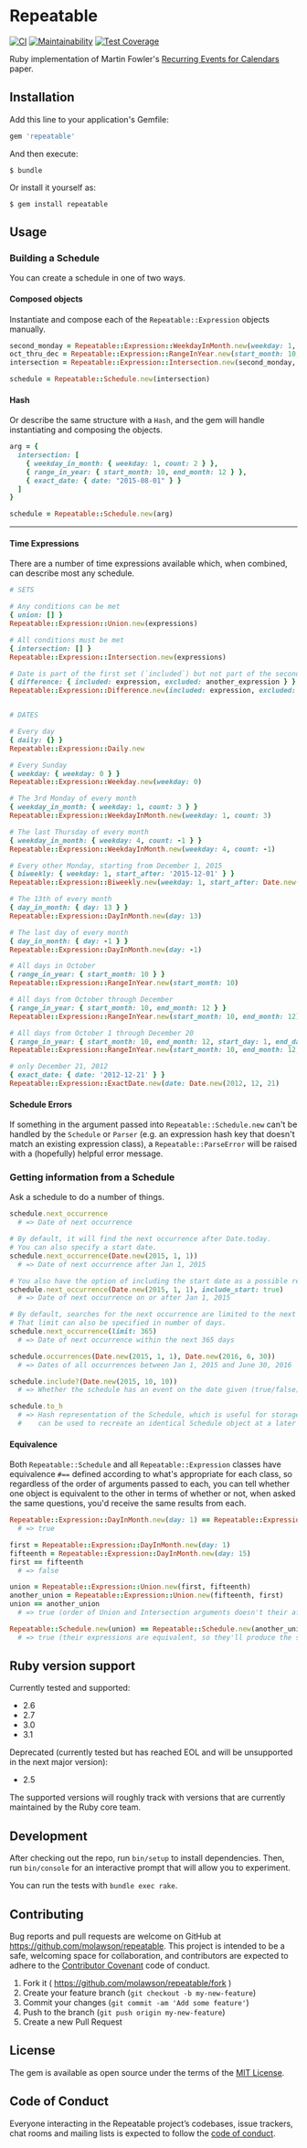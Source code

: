 # Repeatable

[![CI](https://github.com/molawson/repeatable/actions/workflows/ci.yml/badge.svg)](https://github.com/molawson/repeatable/actions/workflows/ci.yml)
[![Maintainability](https://api.codeclimate.com/v1/badges/73707efd5eeffd364c0d/maintainability)](https://codeclimate.com/github/molawson/repeatable/maintainability)
[![Test Coverage](https://api.codeclimate.com/v1/badges/73707efd5eeffd364c0d/test_coverage)](https://codeclimate.com/github/molawson/repeatable/test_coverage)

Ruby implementation of Martin Fowler's [Recurring Events for Calendars](http://martinfowler.com/apsupp/recurring.pdf) paper.

## Installation

Add this line to your application's Gemfile:

```ruby
gem 'repeatable'
```

And then execute:

    $ bundle

Or install it yourself as:

    $ gem install repeatable

## Usage

### Building a Schedule

You can create a schedule in one of two ways.

#### Composed objects

Instantiate and compose each of the `Repeatable::Expression` objects manually.

```ruby
second_monday = Repeatable::Expression::WeekdayInMonth.new(weekday: 1, count: 2)
oct_thru_dec = Repeatable::Expression::RangeInYear.new(start_month: 10, end_month: 12)
intersection = Repeatable::Expression::Intersection.new(second_monday, oct_thru_dec)

schedule = Repeatable::Schedule.new(intersection)
```


#### Hash

Or describe the same structure with a `Hash`, and the gem will handle instantiating and composing the objects.

```ruby
arg = {
  intersection: [
    { weekday_in_month: { weekday: 1, count: 2 } },
    { range_in_year: { start_month: 10, end_month: 12 } },
    { exact_date: { date: "2015-08-01" } }
  ]
}

schedule = Repeatable::Schedule.new(arg)
```

- - -

#### Time Expressions

There are a number of time expressions available which, when combined, can describe most any schedule.

```ruby
# SETS

# Any conditions can be met
{ union: [] }
Repeatable::Expression::Union.new(expressions)

# All conditions must be met
{ intersection: [] }
Repeatable::Expression::Intersection.new(expressions)

# Date is part of the first set (`included`) but not part of the second set (`excluded`)
{ difference: { included: expression, excluded: another_expression } }
Repeatable::Expression::Difference.new(included: expression, excluded: another_expression)


# DATES

# Every day
{ daily: {} }
Repeatable::Expression::Daily.new

# Every Sunday
{ weekday: { weekday: 0 } }
Repeatable::Expression::Weekday.new(weekday: 0)

# The 3rd Monday of every month
{ weekday_in_month: { weekday: 1, count: 3 } }
Repeatable::Expression::WeekdayInMonth.new(weekday: 1, count: 3)

# The last Thursday of every month
{ weekday_in_month: { weekday: 4, count: -1 } }
Repeatable::Expression::WeekdayInMonth.new(weekday: 4, count: -1)

# Every other Monday, starting from December 1, 2015
{ biweekly: { weekday: 1, start_after: '2015-12-01' } }
Repeatable::Expression::Biweekly.new(weekday: 1, start_after: Date.new(2015, 12, 1))

# The 13th of every month
{ day_in_month: { day: 13 } }
Repeatable::Expression::DayInMonth.new(day: 13)

# The last day of every month
{ day_in_month: { day: -1 } }
Repeatable::Expression::DayInMonth.new(day: -1)

# All days in October
{ range_in_year: { start_month: 10 } }
Repeatable::Expression::RangeInYear.new(start_month: 10)

# All days from October through December
{ range_in_year: { start_month: 10, end_month: 12 } }
Repeatable::Expression::RangeInYear.new(start_month: 10, end_month: 12)

# All days from October 1 through December 20
{ range_in_year: { start_month: 10, end_month: 12, start_day: 1, end_day: 20 } }
Repeatable::Expression::RangeInYear.new(start_month: 10, end_month: 12, start_day: 1, end_day: 20)

# only December 21, 2012
{ exact_date: { date: '2012-12-21' } }
Repeatable::Expression::ExactDate.new(date: Date.new(2012, 12, 21)
```

#### Schedule Errors

If something in the argument passed into `Repeatable::Schedule.new` can't be handled by the `Schedule` or `Parser` (e.g. an expression hash key that doesn't match an existing expression class), a `Repeatable::ParseError` will be raised with a (hopefully) helpful error message.

### Getting information from a Schedule

Ask a schedule to do a number of things.

```ruby
schedule.next_occurrence
  # => Date of next occurrence

# By default, it will find the next occurrence after Date.today.
# You can also specify a start date.
schedule.next_occurrence(Date.new(2015, 1, 1))
  # => Date of next occurrence after Jan 1, 2015

# You also have the option of including the start date as a possible result.
schedule.next_occurrence(Date.new(2015, 1, 1), include_start: true)
  # => Date of next occurrence on or after Jan 1, 2015

# By default, searches for the next occurrence are limited to the next 36,525 days (about 100 years).
# That limit can also be specified in number of days.
schedule.next_occurrence(limit: 365)
  # => Date of next occurrence within the next 365 days

schedule.occurrences(Date.new(2015, 1, 1), Date.new(2016, 6, 30))
  # => Dates of all occurrences between Jan 1, 2015 and June 30, 2016

schedule.include?(Date.new(2015, 10, 10))
  # => Whether the schedule has an event on the date given (true/false)

schedule.to_h
  # => Hash representation of the Schedule, which is useful for storage and
  #    can be used to recreate an identical Schedule object at a later time
```

#### Equivalence

Both `Repeatable::Schedule` and all `Repeatable::Expression` classes have equivalence `#==` defined according to what's appropriate for each class, so regardless of the order of arguments passed to each, you can tell whether one object is equivalent to the other in terms of whether or not, when asked the same questions, you'd receive the same results from each.

```ruby
Repeatable::Expression::DayInMonth.new(day: 1) == Repeatable::Expression::DayInMonth.new(day: 1)
  # => true

first = Repeatable::Expression::DayInMonth.new(day: 1)
fifteenth = Repeatable::Expression::DayInMonth.new(day: 15)
first == fifteenth
  # => false

union = Repeatable::Expression::Union.new(first, fifteenth)
another_union = Repeatable::Expression::Union.new(fifteenth, first)
union == another_union
  # => true (order of Union and Intersection arguments doesn't their affect output)

Repeatable::Schedule.new(union) == Repeatable::Schedule.new(another_union)
  # => true (their expressions are equivalent, so they'll produce the same results)

```

## Ruby version support

Currently tested and supported: 
- 2.6
- 2.7
- 3.0
- 3.1

Deprecated (currently tested but has reached EOL and will be unsupported in the next major version):
- 2.5

The supported versions will roughly track with versions that are currently maintained by the Ruby core team.

## Development

After checking out the repo, run `bin/setup` to install dependencies. Then, run `bin/console` for an interactive prompt that will allow you to experiment.

You can run the tests with `bundle exec rake`.

## Contributing

Bug reports and pull requests are welcome on GitHub at https://github.com/molawson/repeatable. This project is intended to be a safe, welcoming space for collaboration, and contributors are expected to adhere to the [Contributor Covenant](http://contributor-covenant.org) code of conduct.

1. Fork it ( https://github.com/molawson/repeatable/fork )
2. Create your feature branch (`git checkout -b my-new-feature`)
3. Commit your changes (`git commit -am 'Add some feature'`)
4. Push to the branch (`git push origin my-new-feature`)
5. Create a new Pull Request

## License

The gem is available as open source under the terms of the [MIT License](https://opensource.org/licenses/MIT).

## Code of Conduct

Everyone interacting in the Repeatable project’s codebases, issue trackers, chat rooms and mailing lists is expected to follow the [code of conduct](https://github.com/molawson/repeatable/blob/main/CODE_OF_CONDUCT.md).
